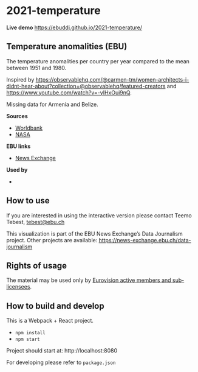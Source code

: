 # 2021-temperature

**Live demo** https://ebuddj.github.io/2021-temperature/

## Temperature anomalities (EBU)

The temperature anomalities per country per year compared to the mean between 1951 and 1980.

Inspired by https://observablehq.com/@carmen-tm/women-architects-i-didnt-hear-about?collection=@observablehq/featured-creators and https://www.youtube.com/watch?v=-yIHxOui9nQ.

Missing data for Armenia and Belize.

**Sources**
* [Worldbank](https://climateknowledgeportal.worldbank.org/download-data)
* [NASA](https://data.giss.nasa.gov/gistemp/)

**EBU links**
* [News Exchange](https://news-exchange.ebu.ch/item_detail/2ee6d07895acda9a9b3ca64b2d57a6e2/2021_10034929)

**Used by**
* []()

## How to use

If you are interested in using the interactive version please contact Teemo Tebest, tebest@ebu.ch

This visualization is part of the EBU News Exchange’s Data Journalism project. Other projects are available: https://news-exchange.ebu.ch/data-journalism

## Rights of usage

The material may be used only by [Eurovision active members and sub-licensees](https://www.ebu.ch/eurovision-news/members-and-sublicensees).

## How to build and develop

This is a Webpack + React project.

* `npm install`
* `npm start`

Project should start at: http://localhost:8080

For developing please refer to `package.json`